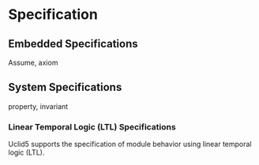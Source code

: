 # Specification

## Embedded Specifications
Assume, axiom

## System Specifications
property, invariant

### Linear Temporal Logic (LTL) Specifications
Uclid5 supports the specification of module behavior using linear temporal logic (LTL).
